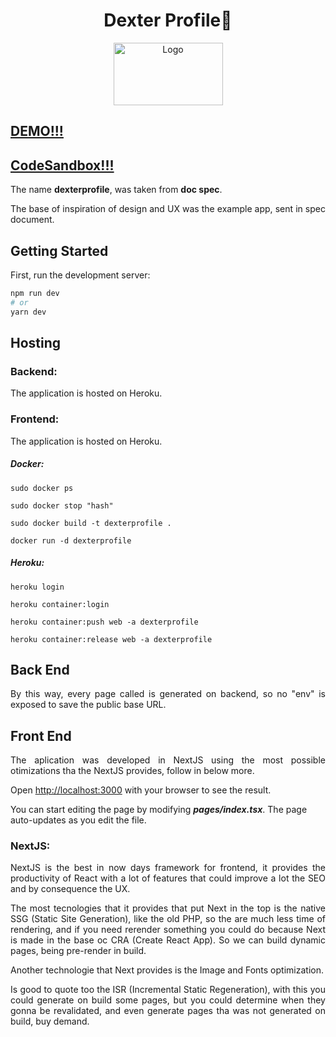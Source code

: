 <p align="center">
	<h1 align="center">
    <span>Dexter Profile👤</span>
  </h1>
</p>
<p align="center">
    <img src="https://user-images.githubusercontent.com/17098382/139630265-2841d90f-7f27-4cb2-9ae8-ddc14b194637.png" height="100" width="175" alt="Logo">
</p>

## [DEMO!!!](https://dexterprofile.herokuapp.com/profile/@julioflima)


## [CodeSandbox!!!](https://codesandbox.io/s/inspiring-hypatia-9kvfp)


<p align="justify">
  The name <strong>dexterprofile</strong>, was taken from <strong>doc spec</strong>.
</p>
<p align="justify">
  The base of inspiration of design and UX was the example app, sent in spec document.
</p>

## Getting Started

First, run the development server:

```bash
npm run dev
# or
yarn dev
```

## Hosting

### Backend:

<p align="justify">
  The application is hosted on Heroku.
</p>

### Frontend:

<p align="justify">
  The application is hosted on Heroku.
</p>

##### Docker:

`sudo docker ps`

`sudo docker stop "hash"`

`sudo docker build -t dexterprofile .`

`docker run -d dexterprofile`

##### Heroku:

`heroku login`

`heroku container:login`

`heroku container:push web -a dexterprofile`

`heroku container:release web -a dexterprofile`

## Back End

<p align="justify">
By this way, every page called is generated on backend, so no "env" is exposed to save the public base URL.
</p>

## Front End

<p align="justify">
The aplication was developed in NextJS using the most possible otimizations tha the NextJS provides, follow in below more.
</p>
<p align="justify">
Open <a href="http://localhost:3000">http://localhost:3000</a> with your browser to see the result.
<p align="justify">
</p>
You can start editing the page by modifying <strong><i>pages/index.tsx</i></strong>. The page auto-updates as you edit the file.
</p>

### NextJS:

<p align="justify">
NextJS is the best in now days framework for frontend, it provides the productivity of React with a lot of features that could improve a lot the SEO and by consequence the UX. 
</p>
<p align="justify">
The most tecnologies that it provides that put Next in the top is the native SSG (Static Site Generation), like the old PHP, so the are much less time of rendering, and if you need rerender something you could do because Next is made in the base oc CRA (Create React App). So we can build dynamic pages, being pre-render in build.
</p>
<p align="justify">
 Another technologie that Next provides is the Image and Fonts optimization. 
</p>
<p align="justify">
Is good to quote too the ISR (Incremental Static Regeneration), with this you could generate on build some pages, but you could determine when they gonna be revalidated, and even generate pages tha was not generated on build, buy demand.
</p>
